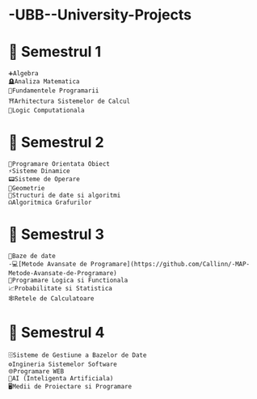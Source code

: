 # -UBB--University-Projects

# 📂 Semestrul 1 
	➕Algebra
	🪦Analiza Matematica
	🐍Fundamentele Programarii
	⛩️Arhitectura Sistemelor de Calcul
	🤔Logic Computationala

# 📂 Semestrul 2
	🚜Programare Orientata Obiect
	⚡Sisteme Dinamice
	📟Sisteme de Operare
	📐Geometrie
	💽Structuri de date si algoritmi
	☊Algoritmica Grafurilor

# 📂 Semestrul 3
	💾Baze de date
	-💻[Metode Avansate de Programare](https://github.com/Callinn/-MAP-Metode-Avansate-de-Programare)
	🦉Programare Logica si Functionala
	📈Probabilitate si Statistica
	🕸️Retele de Calculatoare

# 📂 Semestrul 4
	🗄️Sisteme de Gestiune a Bazelor de Date
	⚙️Ingineria Sistemelor Software
	🌐Programare WEB
	🤖AI (Inteligenta Artificiala)
	🖥️Medii de Proiectare si Programare

